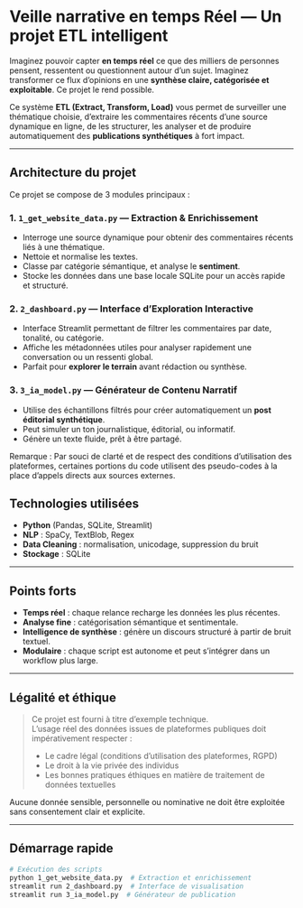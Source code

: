 # Veille narrative en temps Réel — Un projet ETL intelligent

Imaginez pouvoir capter **en temps réel** ce que des milliers de personnes pensent, ressentent ou questionnent autour d’un sujet. Imaginez transformer ce flux d’opinions en une **synthèse claire, catégorisée et exploitable**. Ce projet le rend possible.

Ce système **ETL (Extract, Transform, Load)** vous permet de surveiller une thématique choisie, d’extraire les commentaires récents d’une source dynamique en ligne, de les structurer, les analyser et de produire automatiquement des **publications synthétiques** à fort impact.

---

## Architecture du projet

Ce projet se compose de 3 modules principaux :

### 1. `1_get_website_data.py` — Extraction & Enrichissement
- Interroge une source dynamique pour obtenir des commentaires récents liés à une thématique.
- Nettoie et normalise les textes.
- Classe par catégorie sémantique, et analyse le **sentiment**.
- Stocke les données dans une base locale SQLite pour un accès rapide et structuré.

### 2. `2_dashboard.py` — Interface d’Exploration Interactive
- Interface Streamlit permettant de filtrer les commentaires par date, tonalité, ou catégorie.
- Affiche les métadonnées utiles pour analyser rapidement une conversation ou un ressenti global.
- Parfait pour **explorer le terrain** avant rédaction ou synthèse.

### 3. `3_ia_model.py` — Générateur de Contenu Narratif
- Utilise des échantillons filtrés pour créer automatiquement un **post éditorial synthétique**.
- Peut simuler un ton journalistique, éditorial, ou informatif.
- Génère un texte fluide, prêt à être partagé.

Remarque : Par souci de clarté et de respect des conditions d’utilisation des plateformes, certaines portions du code utilisent des pseudo-codes à la place d’appels directs aux sources externes.

## Technologies utilisées

- **Python** (Pandas, SQLite, Streamlit)
- **NLP** : SpaCy, TextBlob, Regex
- **Data Cleaning** : normalisation, unicodage, suppression du bruit
- **Stockage** : SQLite

---

## Points forts

- **Temps réel** : chaque relance recharge les données les plus récentes.
- **Analyse fine** : catégorisation sémantique et sentimentale.
- **Intelligence de synthèse** : génère un discours structuré à partir de bruit textuel.
- **Modulaire** : chaque script est autonome et peut s’intégrer dans un workflow plus large.

---

## Légalité et éthique

> Ce projet est fourni à titre d’exemple technique.  
> L’usage réel des données issues de plateformes publiques doit impérativement respecter :
>
> - Le cadre légal (conditions d’utilisation des plateformes, RGPD)
> - Le droit à la vie privée des individus
> - Les bonnes pratiques éthiques en matière de traitement de données textuelles

Aucune donnée sensible, personnelle ou nominative ne doit être exploitée sans consentement clair et explicite.

---

## Démarrage rapide

```bash
# Exécution des scripts
python 1_get_website_data.py  # Extraction et enrichissement
streamlit run 2_dashboard.py  # Interface de visualisation
streamlit run 3_ia_model.py  # Générateur de publication
